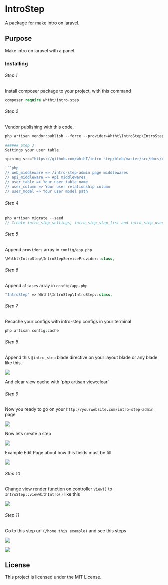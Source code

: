 # IntroStep

A package for make intro on laravel.

## Purpose

Make intro on laravel with a panel.

### Installing

###### Step 1
Install composer package to your project.
with this command
```php
composer require whtht/intro-step
```
###### Step 2
Vendor publishing with this code.
```php
php artisan vendor:publish --force --provider=Whtht\IntroStep\IntroStepServiceProvider
``
###### Step 3
Settings your user table.

<p><img src="https://github.com/whthT/intro-step/blob/master/src/docs/config-file.png"></p>

```php
// web_middleware => /intro-step-admin page middlewares
// api_middleware => Api middlewares
// user_table => Your user table name
// user_column => Your user relationship column
// user_model => Your user model path
```

###### Step 4
```php
php artisan migrate --seed
// Create intro_step_settings, intro_step_step_list and intro_step_user_list tables with default options seed.
```

###### Step 5
Append `providers` array in `config/app.php`
```php
\Whtht\IntroStep\IntroStepServiceProvider::class,
```

###### Step 6
Append `aliases` array in `config/app.php`
```php
"IntroStep" => Whtht\IntroStep\IntroStep::class,
```

###### Step 7
Recache your configs with intro-step configs in your terminal
```php
php artisan config:cache
```

###### Step 8
Append this `@intro_step` blade directive on your layout blade or any blade like this.
<p><img src="https://github.com/whthT/intro-step/blob/master/src/docs/blade-directive.png"></p>
And clear view cache with `php artisan view:clear`

###### Step 9
Now you ready to go on your `http://yourwebsite.com/intro-step-admin` page
<p><img src="https://github.com/whthT/intro-step/blob/master/src/docs/step-list.png"></p>
Now lets create a step
<p><img src="https://github.com/whthT/intro-step/blob/master/src/docs/create-new-step.png"></p>

Example Edit Page about how this fields must be fill
<p><img src="https://github.com/whthT/intro-step/blob/master/src/docs/edit-step.png"></p>

###### Step 10
Change view render function on controller `view()` to `IntroStep::viewWithIntro()` like this
<p><img src="https://github.com/whthT/intro-step/blob/master/src/docs/view-with-intro.png"></p>

###### Step 11
Go to this step url `(/home this example)` and see this steps
<p><img src="https://github.com/whthT/intro-step/blob/master/src/docs/home-blade-code.png"></p>
<p><img src="https://github.com/whthT/intro-step/blob/master/src/docs/home-blade.png"></p>

## License

This project is licensed under the MIT License.
